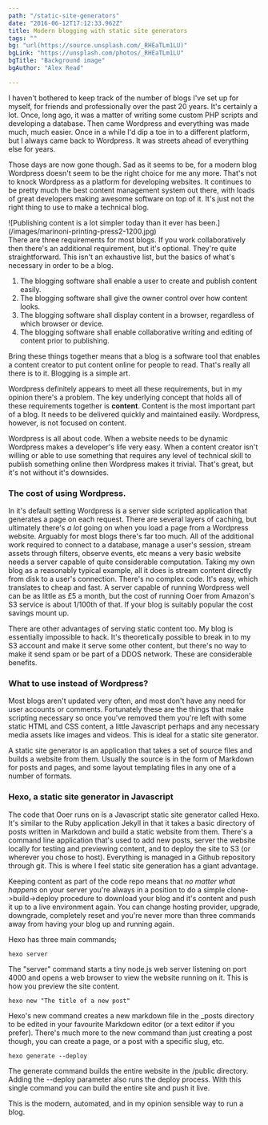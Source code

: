 ```yaml
---
path: "/static-site-generators"
date: "2016-06-12T17:12:33.962Z"
title: Modern blogging with static site generators
tags: ""
bg: "url(https://source.unsplash.com/_RHEaTLm1LU)"
bgLink: "https://unsplash.com/photos/_RHEaTLm1LU"
bgTitle: "Background image"
bgAuthor: "Alex Read"

---
```

I haven't bothered to keep track of the number of blogs I've set up for myself, for friends and professionally over the past 20 years. It's certainly a lot. Once, long ago, it was a matter of writing some custom PHP scripts and developing a database. Then came Wordpress and everything was made much, much easier. Once in a while I'd dip a toe in to a different platform, but I always came back to Wordpress. It was streets ahead of everything else for years.

Those days are now gone though. Sad as it seems to be, for a modern blog Wordpress doesn't seem to be the right choice for me any more. That's not to knock Wordpress as a platform for developing websites. It continues to be pretty much the best content management system out there, with loads of great developers making awesome software on top of it. It's just not the right thing to use to make a technical blog.

<aside>![Publishing content is a lot simpler today than it ever has been.](/images/marinoni-printing-press2-1200.jpg)</aside>
There are three requirements for most blogs. If you work collaboratively then there's an additional requirement, but it's optional. They're quite straightforward. This isn't an exhaustive list, but the basics of what's necessary in order to be a blog.

1. The blogging software shall enable a user to create and publish content easily.
1. The blogging software shall give the owner control over how content looks.
1. The blogging software shall display content in a browser, regardless of which browser or device.
1. The blogging software shall enable collaborative writing and editing of content prior to publishing.

Bring these things together means that a blog is a software tool that enables a content creator to put content online for people to read. That's really all there is to it. Blogging is a simple art.

Wordpress definitely appears to meet all these requirements, but in my opinion there's a problem. The key underlying concept that holds all of these requirements together is __content__. Content is the most important part of a blog. It needs to be delivered quickly and maintained easily. Wordpress, however, is not focused on content.

Wordpress is all about code. When a website needs to be dynamic Wordpress makes a developer's life very easy. When a content creator isn't willing or able to use something that requires any level of technical skill to publish something online then Wordpress makes it trivial. That's great, but it's not without it's downsides.

### The cost of using Wordpress.

In it's default setting Wordpress is a server side scripted application that generates a page on each request. There are several layers of caching, but ultimately there's *a lot* going on when you load a page from a Wordpress website. Arguably for most blogs there's far too much. All of the additional work required to connect to a database, manage a user's session, stream assets through filters, observe events, etc means a very basic website needs a server capable of quite considerable computation. Taking my own blog as a reasonably typical example, all it does is stream content directly from disk to a user's connection. There's no complex code. It's easy, which translates to cheap and fast. A server capable of running Wordpress well can be as little as £5 a month, but the cost of running Ooer from Amazon's S3 service is about 1/100th of that. If your blog is suitably popular the cost savings mount up.

There are other advantages of serving static content too. My blog is essentially impossible to hack. It's theoretically possible to break in to my S3 account and make it serve some other content, but there's no way to make it send spam or be part of a DDOS network. These are considerable benefits.

### What to use instead of Wordpress?

Most blogs aren't updated very often, and most don't have any need for user accounts or comments. Fortunately these are the things that make scripting necessary so once you've removed them you're left with some static HTML and CSS content, a little Javascript perhaps and any necessary media assets like images and videos. This is ideal for a static site generator.

A static site generator is an application that takes a set of source files and builds a website from them. Usually the source is in the form of Markdown for posts and pages, and some layout templating files in any one of a number of formats.

### Hexo, a static site generator in Javascript

The code that Ooer runs on is a Javascript static site generator called Hexo. It's similar to the Ruby application Jekyll in that it takes a basic directory of posts written in Markdown and build a static website from them. There's a command line application that's used to add new posts, server the website locally for testing and previewing content, and to deploy the site to S3 (or wherever you chose to host). Everything is managed in a Github repository through git. This is where I feel static site generation has a giant advantage.

Keeping content as part of the code repo means that _no matter what happens_ on your server you're always in a position to do a simple clone->build->deploy procedure to download your blog and it's content and push it up to a live environment again. You can change hosting provider, upgrade, downgrade, completely reset and you're never more than three commands away from having your blog up and running again.

Hexo has three main commands;

```
hexo server
```

The "server" command starts a tiny node.js web server listening on port 4000 and opens a web browser to view the website running on it. This is how you preview the site content.

```
hexo new "The title of a new post"
```

Hexo's new command creates a new markdown file in the _posts directory to be edited in your favourite Markdown editor (or a text editor if you prefer). There's much more to the new command than just creating a post though, you can create a page, or a post with a specific slug, etc.

```
hexo generate --deploy
```

The generate command builds the entire website in the /public directory. Adding the --deploy parameter also runs the deploy process. With this single command you can build the entire site and push it live.

This is the modern, automated, and in my opinion sensible way to run a blog.
